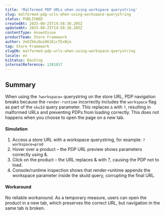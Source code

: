 ```yaml
---
title: 'Malformed PDP URLs when using workspace querystring'
slug: malformed-pdp-urls-when-using-workspace-querystring
status: PUBLISHED
createdAt: 2025-08-25T14:58:36.205Z
updatedAt: 2025-08-25T14:58:36.205Z
contentType: knownIssue
productTeam: Store Framework
author: 2mXZkbi0oi061KicTExNjo
tag: Store Framework
slugEN: malformed-pdp-urls-when-using-workspace-querystring
locale: en
kiStatus: Backlog
internalReference: 1281017
---
```


## Summary


When using the `?workspace=` querystring on the store URL, PDP navigation breaks because the `render-runtime` incorrectly includes the `workspace` flag as part of the `skuId` query parameter. This replaces `&` with `?`, resulting in malformed URLs and preventing PDPs from loading correctly. This does not happens when you choose to open the page on a new tab.


#### Simulation



1. Access a store URL with a workspace querystring, for example: `?workspace=prod`
2. Hover over a product – the PDP URL preview shows parameters correctly using &.
3. Click on the product – the URL replaces & with ?, causing the PDP not to load.
4. Console/runtime inspection shows that render-runtime appends the workspace parameter inside the skuId query, corrupting the final URL.

#### Workaround


No reliable workaround. As a temporary measure, users can open the product in a new tab, which preserves the correct URL, but navigation in the same tab is broken.



